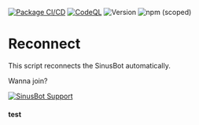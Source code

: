 [![Package CI/CD](https://github.com/SinusBot-Scripts/Reconnect/actions/workflows/npm-publish.yml/badge.svg)](https://github.com/SinusBot-Scripts/Reconnect/actions/workflows/npm-publish.yml)
[![CodeQL](https://github.com/Reconnect/SinusBot-Support/actions/workflows/codeql-analysis.yml/badge.svg)](https://github.com/SinusBot-Scripts/Reconnect/actions/workflows/codeql-analysis.yml)
![Version](https://img.shields.io/github/package-json/v/sinusbot-scripts/reconnect)
![npm (scoped)](https://img.shields.io/npm/v/@sinusbot-scripts/reconnect)

# Reconnect

This script reconnects the SinusBot automatically.

Wanna join?

[![SinusBot Support](https://discord.com/api/guilds/152947849393471488/embed.png?style=banner1)](https://discord.gg/h6s5Ykc)

#### test
